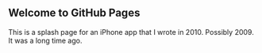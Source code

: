 ## Welcome to GitHub Pages

This is a splash page for an iPhone app that I wrote in 2010.  Possibly 2009.  It was a long time ago.
